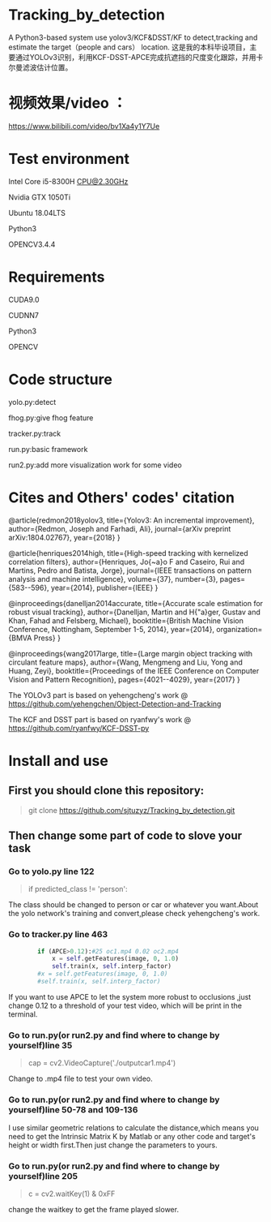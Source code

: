 # Tracking_by_detection
A Python3-based system use yolov3/KCF&amp;DSST/KF to detect,tracking and estimate the target（people and cars） location.
这是我的本科毕设项目，主要通过YOLOv3识别，利用KCF-DSST-APCE完成抗遮挡的尺度变化跟踪，并用卡尔曼滤波估计位置。

# 视频效果/video ：

https://www.bilibili.com/video/bv1Xa4y1Y7Ue

# Test environment

Intel Core i5-8300H CPU@2.30GHz

Nvidia GTX 1050Ti

Ubuntu 18.04LTS

Python3

OPENCV3.4.4

# Requirements

CUDA9.0

CUDNN7

Python3

OPENCV

# Code structure

yolo.py:detect 

fhog.py:give fhog feature

tracker.py:track

run.py:basic framework

run2.py:add more visualization work for some video

# Cites and Others' codes' citation
@article{redmon2018yolov3,
  title={Yolov3: An incremental improvement},
  author={Redmon, Joseph and Farhadi, Ali},
  journal={arXiv preprint arXiv:1804.02767},
  year={2018}
}

@article{henriques2014high,
  title={High-speed tracking with kernelized correlation filters},
  author={Henriques, Jo{\~a}o F and Caseiro, Rui and Martins, Pedro and Batista, Jorge},
  journal={IEEE transactions on pattern analysis and machine intelligence},
  volume={37},
  number={3},
  pages={583--596},
  year={2014},
  publisher={IEEE}
}

@inproceedings{danelljan2014accurate,
  title={Accurate scale estimation for robust visual tracking},
  author={Danelljan, Martin and H{\"a}ger, Gustav and Khan, Fahad and Felsberg, Michael},
  booktitle={British Machine Vision Conference, Nottingham, September 1-5, 2014},
  year={2014},
  organization={BMVA Press}
}

@inproceedings{wang2017large,
  title={Large margin object tracking with circulant feature maps},
  author={Wang, Mengmeng and Liu, Yong and Huang, Zeyi},
  booktitle={Proceedings of the IEEE Conference on Computer Vision and Pattern Recognition},
  pages={4021--4029},
  year={2017}
}

The YOLOv3 part is based on yehengcheng's work @ https://github.com/yehengchen/Object-Detection-and-Tracking

The KCF and DSST part is based on ryanfwy's work @ https://github.com/ryanfwy/KCF-DSST-py

# Install and use
## First you should clone this repository:

> git clone https://github.com/sjtuzyz/Tracking_by_detection.git

## Then change some part of code to slove your task

### Go to yolo.py line 122 

> if  predicted_class != 'person':

The class should be changed to person or car or whatever you want.About the yolo network's training and convert,please check yehengcheng's work.

### Go to tracker.py line 463

```python
        if (APCE>0.12):#25 oc1.mp4 0.02 oc2.mp4
            x = self.getFeatures(image, 0, 1.0)
            self.train(x, self.interp_factor)
        #x = self.getFeatures(image, 0, 1.0)
        #self.train(x, self.interp_factor)
```

If you want to use APCE to let the system more robust to occlusions ,just change 0.12 to a threshold of your test video, which will be print in the terminal.

### Go to run.py(or run2.py and find where to change by yourself)line 35

> cap = cv2.VideoCapture('./outputcar1.mp4')

Change to .mp4 file to test your own video.

### Go to run.py(or run2.py and find where to change by yourself)line 50-78 and 109-136

I use similar geometric relations to calculate the distance,which means you need to get the Intrinsic Matrix K by Matlab or any other code and target's height or width first.Then just change the parameters to yours.

### Go to run.py(or run2.py and find where to change by yourself)line 205

> c = cv2.waitKey(1) & 0xFF

change the waitkey to get the frame played slower.
